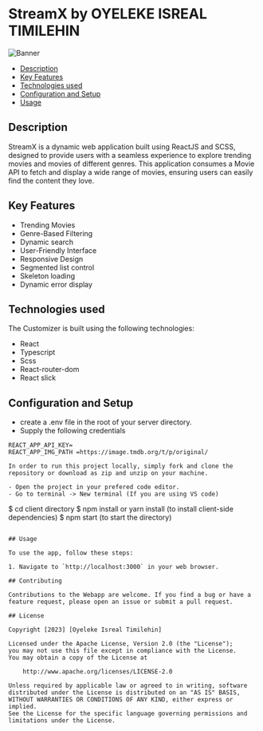 # StreamX by OYELEKE ISREAL TIMILEHIN

![Banner]('public/banner.png')

- [Description](#Description)
- [Key Features](#key-features)
- [Technologies used](#technologies-used)
- [Configuration and Setup](#configuration-and-setup)
- [Usage](#Usage)

## Description

StreamX is a dynamic web application built using ReactJS and SCSS, designed to provide users with a seamless experience to explore trending movies and movies of different genres. This application consumes a Movie API to fetch and display a wide range of movies, ensuring users can easily find the content they love.

## Key Features

- Trending Movies
- Genre-Based Filtering
- Dynamic search
- User-Friendly Interface
- Responsive Design
- Segmented list control
- Skeleton loading
- Dynamic error display

## Technologies used

The Customizer is built using the following technologies:

- React
- Typescript
- Scss
- React-router-dom
- React slick

## Configuration and Setup

- create a .env file in the root of your server directory.
- Supply the following credentials

```
REACT_APP_API_KEY=
REACT_APP_IMG_PATH =https://image.tmdb.org/t/p/original/

```

```
In order to run this project locally, simply fork and clone the repository or download as zip and unzip on your machine.

- Open the project in your prefered code editor.
- Go to terminal -> New terminal (If you are using VS code)

```

$ cd client directory
$ npm install or yarn install (to install client-side dependencies)
$ npm start (to start the directory)

```

## Usage

To use the app, follow these steps:

1. Navigate to `http://localhost:3000` in your web browser.

## Contributing

Contributions to the Webapp are welcome. If you find a bug or have a feature request, please open an issue or submit a pull request.

## License

Copyright [2023] [Oyeleke Isreal Timilehin]

Licensed under the Apache License, Version 2.0 (the "License");
you may not use this file except in compliance with the License.
You may obtain a copy of the License at

    http://www.apache.org/licenses/LICENSE-2.0

Unless required by applicable law or agreed to in writing, software
distributed under the License is distributed on an "AS IS" BASIS,
WITHOUT WARRANTIES OR CONDITIONS OF ANY KIND, either express or implied.
See the License for the specific language governing permissions and
limitations under the License.
```

